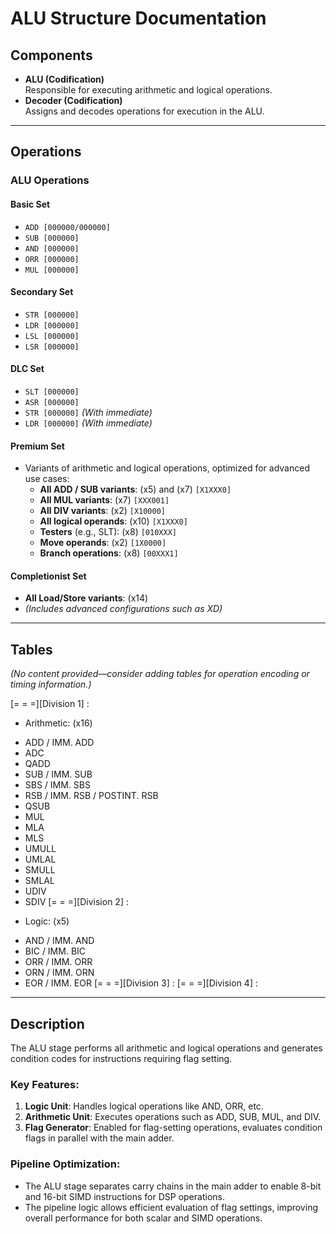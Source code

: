 # ALU Structure Documentation

## Components

- **ALU (Codification)**  
  Responsible for executing arithmetic and logical operations.  
- **Decoder (Codification)**  
  Assigns and decodes operations for execution in the ALU.

---

## Operations

### ALU Operations

#### **Basic Set**
- `ADD [000000/000000]`  
- `SUB [000000]`  
- `AND [000000]`  
- `ORR [000000]`  
- `MUL [000000]`  

#### **Secondary Set**
- `STR [000000]`  
- `LDR [000000]`  
- `LSL [000000]`  
- `LSR [000000]`  

#### **DLC Set**
- `SLT [000000]`  
- `ASR [000000]`  
- `STR [000000]` *(With immediate)*  
- `LDR [000000]` *(With immediate)*  

#### **Premium Set**
- Variants of arithmetic and logical operations, optimized for advanced use cases:  
  - **All ADD / SUB variants**: (x5) and (x7) `[X1XXX0]`  
  - **All MUL variants**: (x7) `[XXX001]`  
  - **All DIV variants**: (x2) `[X10000]`  
  - **All logical operands**: (x10) `[X1XXX0]`  
  - **Testers** (e.g., SLT): (x8) `[010XXX]`  
  - **Move operands**: (x2) `[1X0000]`  
  - **Branch operations**: (x8) `[00XXX1]`  

#### **Completionist Set**
- **All Load/Store variants**: (x14)  
- *(Includes advanced configurations such as XD)*  

---

## Tables

*(No content provided—consider adding tables for operation encoding or timing information.)*

[= = =][Division 1] :
  - Arithmetic: (x16)
  +   ADD / IMM. ADD
  +   ADC
  +   QADD
  +   SUB / IMM. SUB
  +   SBS / IMM. SBS
  +   RSB / IMM. RSB / POSTINT. RSB
  +   QSUB
  +   MUL
  +   MLA
  +   MLS
  +   UMULL
  +   UMLAL
  +   SMULL
  +   SMLAL
  +   UDIV
  +   SDIV
[= = =][Division 2] :
  - Logic: (x5)
  +   AND / IMM. AND
  +   BIC / IMM. BIC
  +   ORR / IMM. ORR
  +   ORN / IMM. ORN
  +   EOR / IMM. EOR
[= = =][Division 3] :
[= = =][Division 4] :


---

## Description

The ALU stage performs all arithmetic and logical operations and generates condition codes for instructions requiring flag setting.

### Key Features:
1. **Logic Unit**: Handles logical operations like AND, ORR, etc.  
2. **Arithmetic Unit**: Executes operations such as ADD, SUB, MUL, and DIV.  
3. **Flag Generator**: Enabled for flag-setting operations, evaluates condition flags in parallel with the main adder.  

### Pipeline Optimization:
- The ALU stage separates carry chains in the main adder to enable 8-bit and 16-bit SIMD instructions for DSP operations.
- The pipeline logic allows efficient evaluation of flag settings, improving overall performance for both scalar and SIMD operations.
